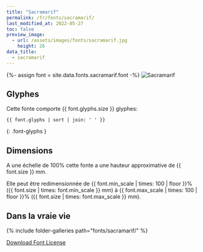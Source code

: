 ```yaml
---
title: "Sacramarif"
permalink: /fr/fonts/sacramarif/
last_modified_at: 2022-05-27
toc: false
preview_image:
  - url: /assets/images/fonts/sacramarif.jpg
    height: 26
data_title:
  - sacramarif
---
```

{%- assign font = site.data.fonts.sacramarif.font -%}
![Sacramarif](/assets/images/fonts/sacramarif.jpg)

## Glyphes

Cette fonte comporte  {{ font.glyphs.size }} glyphes:

```
{{ font.glyphs | sort | join: ' ' }}
```
{: .font-glyphs }


## Dimensions
A une échelle de  100% cette fonte a une hauteur approximative de  {{ font.size }} mm. 

Elle peut être redimensionnée  de {{ font.min_scale | times: 100 | floor }}% ({{ font.size | times: font.min_scale }} mm)
à {{ font.max_scale | times: 100 | floor }}% ({{ font.size | times: font.max_scale }} mm).


## Dans la vraie vie

{% include folder-galleries path="fonts/sacramarif/" %}


[Download Font License](https://github.com/inkstitch/inkstitch/tree/main/fonts/sacramarif/LICENSE)
